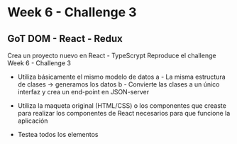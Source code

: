 # Week 6 - Challenge 3

## GoT DOM - React - Redux

Crea un proyecto nuevo en React - TypeScrypt
Reproduce el challenge Week 6 - Challenge 3

- Utiliza básicamente el mismo modelo de datos
  a - La misma estructura de clases -> generamos los datos
  b - Convierte las clases a un único interfaz y crea un end-point en JSON-server

- Utiliza la maqueta original (HTML/CSS) o los componentes que creaste
  para realizar los componentes de React necesarios para que funcione la aplicación

- Testea todos los elementos
